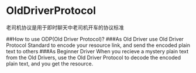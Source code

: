 # OldDriverProtocol
老司机协议是用于即时聊天中老司机开车的协议标准

##How to use ODP(Old Driver Protocol)?
###As Old Driver
use Old Driver Protocol Standard to encode your resource link, and send the encoded plain text to others
###As Beginner Driver
When you recieve a mystery plain text from the Old Drivers, use the Old Driver Protocol to decode the encoded plain text, and you get the resource.
